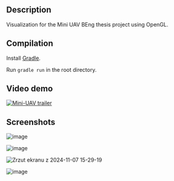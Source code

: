 ## Description

Visualization for the Mini UAV BEng thesis project using OpenGL.

## Compilation

Install [Gradle](https://gradle.org/).

Run `gradle run` in the root directory.

## Video demo

[![Mini-UAV trailer](http://img.youtube.com/vi/NdrdWuIZauQ/0.jpg)](http://www.youtube.com/watch?v=NdrdWuIZauQ "Mini-UAV Trailer")

## Screenshots

![image](https://github.com/user-attachments/assets/08c8745c-2a1e-4562-a1f6-1546e6d9387e)

![image](https://github.com/user-attachments/assets/32f51cf0-3173-4e8e-8d9e-1c7c4fd2f669)

![Zrzut ekranu z 2024-11-07 15-29-19](https://github.com/user-attachments/assets/1a3fae11-0540-408c-8891-63ecb309e039)

![image](https://github.com/user-attachments/assets/a4289b3e-86d2-4570-b96f-476e973c979f)
